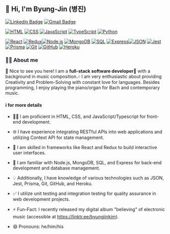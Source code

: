 <h2>👋 Hi, I'm Byung-Jin (병진)</h2>

[![Linkedin Badge](https://img.shields.io/badge/-ByungjinKim-blue?style=flat&logo=Linkedin&logoColor=white&link=https://www.linkedin.com/in/byungjinkim/)](https://www.linkedin.com/in/byungjinkim/)
[![Gmail Badge](https://img.shields.io/badge/-composerjins@gmail.com-c14438?style=flat&logo=Gmail&logoColor=white&link=mailto:composerjins@gmail.com)](mailto:composerjins@gmail.com)

[![HTML](https://img.shields.io/badge/-HTML-orange?style=flat&logo=html5&logoColor=white)](#) [![CSS](https://img.shields.io/badge/-CSS-blue?style=flat&logo=css3&logoColor=white)](#) [![JavaScript](https://img.shields.io/badge/-JavaScript-yellow?style=flat&logo=javascript&logoColor=white)](#) [![TypeScript](https://img.shields.io/badge/-TypeScript-3178C6?style=flat&logo=typescript&logoColor=white)](#) [![Python](https://img.shields.io/badge/-Python-blue?style=flat&logo=python&logoColor=white)](#)

[![React](https://img.shields.io/badge/-React-blue?style=flat&logo=react&logoColor=white)](#) [![Redux](https://img.shields.io/badge/-Redux-purple?style=flat&logo=redux&logoColor=white)](#)[![Node.js](https://img.shields.io/badge/-Node.js-green?style=flat&logo=node.js&logoColor=white)](#) [![MongoDB](https://img.shields.io/badge/-MongoDB-green?style=flat&logo=mongodb&logoColor=white)](#) [![SQL](https://img.shields.io/badge/-SQL-blue?style=flat&logo=postgresql&logoColor=white)](#) [![Express](https://img.shields.io/badge/-Express-black?style=flat&logo=express&logoColor=white)](#)[![JSON](https://img.shields.io/badge/-JSON-lightgrey?style=flat&logo=json&logoColor=white)](#) [![Jest](https://img.shields.io/badge/-Jest-red?style=flat&logo=jest&logoColor=white)](#) [![Prisma](https://img.shields.io/badge/-Prisma-green?style=flat&logo=prisma&logoColor=white)](#) [![Git](https://img.shields.io/badge/-Git-black?style=flat&logo=git&logoColor=white)](#) [![GitHub](https://img.shields.io/badge/-GitHub-black?style=flat&logo=github&logoColor=white)](#) [![Heroku](https://img.shields.io/badge/-Heroku-purple?style=flat&logo=heroku&logoColor=white)](#)


<h3>🙆🏻 About me</h3>

🤞 Nice to see you here! I am a <strong>full-stack software developer</strong>🚀 with a background in music composition.🎶 
I am very enthusiastic about providing Creativity and Problem-Solving with constant love for languages. 
Besides programming, I enjoy playing the piano/organ for Bach and contemporary music.

<h4>ℹ️ for more details</h4>

- 👨‍💻 I am proficient in HTML, CSS, and JavaScript/Typescript for front-end development.

- 🌐 I have experience integrating RESTful APIs into web applications and utilizing Context API for state management.

- 🚀 I am skilled in frameworks like React and Redux to build interactive user interfaces.

- 📡 I am familiar with Node.js, MongoDB, SQL, and Express for back-end development and database management.

- 💡 Additionally, I have knowledge of various technologies such as JSON, Jest, Prisma, Git, GitHub, and Heroku.

- ✅ I utilize unit testing and integration testing for quality assurance in web development projects.
  
- ⚡️ Fun-Fact: I recently released my digital album "believing" of electronic music (accessible at https://linktr.ee/byungjinkim).

- 😄 Pronouns: he/him/his


<!--
**Byungjin-Kim/Byungjin-Kim** is a ✨ _special_ ✨ repository because its `README.md` (this file) appears on your GitHub profile.

Here are some ideas to get you started:

- 🔭 I’m currently working on ...
- 🌱 I’m currently learning ...
- 👯 I’m looking to collaborate on ...
- 🤔 I’m looking for help with ...
- 💬 Ask me about ...
- 📫 How to reach me: ...
- 😄 Pronouns: ...
- ⚡ Fun fact: ...
-->
